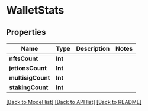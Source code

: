 # WalletStats

## Properties
Name | Type | Description | Notes
------------ | ------------- | ------------- | -------------
**nftsCount** | **Int** |  | 
**jettonsCount** | **Int** |  | 
**multisigCount** | **Int** |  | 
**stakingCount** | **Int** |  | 

[[Back to Model list]](../README.md#documentation-for-models) [[Back to API list]](../README.md#documentation-for-api-endpoints) [[Back to README]](../README.md)


